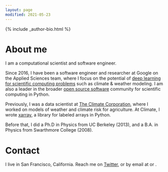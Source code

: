 ```yaml
---
layout: page
modified: 2021-05-23
---
```


<footer role="contentinfo">
  <div class="article-author-bottom">
    {% include _author-bio.html %}
  </div>
</footer>

# About me

I am a computational scientist and software engineer.

Since 2016, I have been a software engineer and researcher at Google on the
Applied Sciences team, where I focus on the potential of
[deep learning for scientific computing problems](/science) such as climate &
weather modeling. I am also a leader in the broader
[open source software](/software) community for scientific computing in Python.

Previously, I was a data scientist at [The Climate
Corporation](http://climate.com), where I worked on models of weather and climate
risk for agriculture. At Climate, I wrote [xarray](https://github.com/pydata/xarray), a
library for labeled arrays in Python.

Before that, I did a Ph.D in Physics from UC Berkeley (2013), and a B.A. in
Physics from Swarthmore College (2008).

# Contact

<p>
I live in San Francisco, California.
Reach me on <a href="https://twitter.com/shoyer">Twitter</a>, or by email at
<shoyer@gmail.com> or <shoyer@google.com>.
